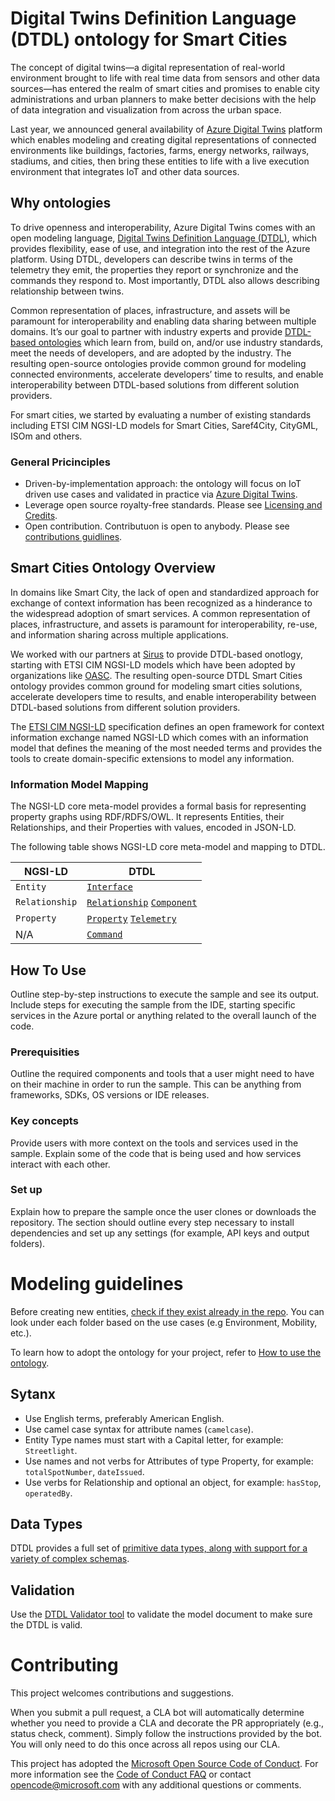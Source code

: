 <!-- 
---
page_type: sample
languages:
- csharp
products:
- dotnet
description: "Add 150 character max description"
urlFragment: "update-this-to-unique-url-stub"
---
-->

# Digital Twins Definition Language (DTDL) ontology for Smart Cities

<!-- 
Guidelines on README format: https://review.docs.microsoft.com/help/onboard/admin/samples/concepts/readme-template?branch=master

Guidance on onboarding samples to docs.microsoft.com/samples: https://review.docs.microsoft.com/help/onboard/admin/samples/process/onboarding?branch=master

Taxonomies for products and languages: https://review.docs.microsoft.com/new-hope/information-architecture/metadata/taxonomies?branch=master
-->

<!-- Give a short description for your sample here. What does it do and why is it important? --> 

The concept of digital twins—a digital representation of real-world environment brought to life with real time data from sensors and other data sources—has entered the realm of smart cities and promises to enable city administrations and urban planners to make better decisions with the help of data integration and visualization from across the urban space. 

Last year, we announced general availability of [Azure Digital Twins](https://azure.microsoft.com/en-us/blog/azure-digital-twins-now-generally-available-create-iot-solutions-that-model-the-real-world/) platform which enables modeling and creating digital representations of connected environments like buildings, factories, farms, energy networks, railways, stadiums, and cities, then bring these entities to life with a live execution environment that integrates IoT and other data sources. 


## Why ontologies

To drive openness and interoperability, Azure Digital Twins comes with an open modeling language, [Digital Twins Definition Language (DTDL)](https://github.com/Azure/opendigitaltwins-dtdl), which provides flexibility, ease of use, and integration into the rest of the Azure platform. Using DTDL, developers can describe twins in terms of the telemetry they emit, the properties they report or synchronize and the commands they respond to. Most importantly, DTDL also allows describing relationship between twins.

Common representation of places, infrastructure, and assets will be paramount for interoperability and enabling data sharing between multiple domains. It’s our goal to partner with industry experts and provide [DTDL-based ontologies](https://docs.microsoft.com/en-us/azure/digital-twins/concepts-ontologies) which learn from, build on, and/or use industry standards, meet the needs of developers, and are adopted by the industry. The resulting open-source ontologies provide common ground for modeling connected environments, accelerate developers’ time to results, and enable interoperability between DTDL-based solutions from different solution providers. 


For smart cities, we started by evaluating a number of existing standards including ETSI CIM NGSI-LD models for Smart Cities, Saref4City, CityGML, ISOm and others. 

### General Pricinciples

- Driven-by-implementation approach: the ontology will focus on IoT driven use cases and validated in practice via [Azure Digital Twins]().
- Leverage open source royalty-free standards. Please see [Licensing and Credits]().
- Open contribution. Contributuon is open to anybody. Please see [contributions guidlines]().


## Smart Cities Ontology Overview
In domains like Smart City, the lack of open and standardized approach for exchange of context information has been recognized as a hinderance to the widespread adoption of smart services. 
A common representation of places, infrastructure, and assets is paramount for interoperability, re-use, and information sharing across multiple applications. 

We worked with our partners at [Sirus](https://sirus.be/) to provide DTDL-based onotlogy, starting with ETSI CIM NGSI-LD models which have been adopted by organizations like [OASC](https://oascities.org/). The resulting open-source DTDL Smart Cities ontology provides common ground for modeling smart cities solutions, accelerate developers time to results, and enable interoperability between DTDL-based solutions from different solution providers. 

The [ETSI CIM NGSI-LD](https://etsi.org/images/files/ETSIWhitePapers/etsi_wp31_NGSI_API.pdf) specification defines an open framework for context information exchange named NGSI-LD which comes with an information model that defines the meaning of the most needed terms and provides the tools to create domain-specific extensions to model any information. 

### Information Model Mapping 

The NGSI-LD core meta-model provides a formal basis for representing property graphs using RDF/RDFS/OWL. It represents Entities, their Relationships, and their Properties with values, encoded in JSON-LD. 

The following table shows NGSI-LD core meta-model and mapping to DTDL.

| NGSI-LD     | DTDL                              |
|-------------------|--------------------------------------------|
| `Entity`             | [`Interface`](https://github.com/Azure/opendigitaltwins-dtdl/blob/master/DTDL/v2/dtdlv2.md#interface)|
| `Relationship`      | [`Relationship`](https://github.com/Azure/opendigitaltwins-dtdl/blob/master/DTDL/v2/dtdlv2.md#relationship) [`Component`](https://github.com/Azure/opendigitaltwins-dtdl/blob/master/DTDL/v2/dtdlv2.md#component)    |
| `Property`    | [`Property`](https://github.com/Azure/opendigitaltwins-dtdl/blob/master/DTDL/v2/dtdlv2.md#property) [`Telemetry`](https://github.com/Azure/opendigitaltwins-dtdl/blob/master/DTDL/v2/dtdlv2.md#telemetry)|
| N/A| [`Command`](https://github.com/Azure/opendigitaltwins-dtdl/blob/master/DTDL/v2/dtdlv2.md#command) |




<!-- 

## Contents

Outline the file contents of the repository. It helps users navigate the codebase, build configuration and any related assets.

| File/folder       | Description                                |
|-------------------|--------------------------------------------|
| `src`             | Sample source code.                        |
| `.gitignore`      | Define what to ignore at commit time.      |
| `CHANGELOG.md`    | List of changes to the sample.             |
| `CONTRIBUTING.md` | Guidelines for contributing to the sample. |
| `README.md`       | This README file.                          |
| `LICENSE`         | The license for the sample.                |


-->
## How To Use

Outline step-by-step instructions to execute the sample and see its output. Include steps for executing the sample from the IDE, starting specific services in the Azure portal or anything related to the overall launch of the code.

### Prerequisities 
Outline the required components and tools that a user might need to have on their machine in order to run the sample. This can be anything from frameworks, SDKs, OS versions or IDE releases.

### Key concepts

Provide users with more context on the tools and services used in the sample. Explain some of the code that is being used and how services interact with each other.


### Set up 
Explain how to prepare the sample once the user clones or downloads the repository. The section should outline every step necessary to install dependencies and set up any settings (for example, API keys and output folders).


# Modeling guidelines 
Before creating new entities, [check if they exist already in the repo](https://github.com/Azure/opendigitaltwins-smartcities). You can look under each folder based on the use cases (e.g Environment, Mobility, etc.).

To learn how to adopt the ontology for your project, refer to [How to use the ontology]().

## Sytanx 
- Use English terms, preferably American English.
- Use camel case syntax for attribute names (`camelcase`).
- Entity Type names must start with a Capital letter, for example: `Streetlight`.
- Use names and not verbs for Attributes of type Property, for example: `totalSpotNumber`, `dateIssued`.
- Use verbs for Relationship and optional an object, for example: `hasStop`, `operatedBy`.

## Data Types
DTDL provides a full set of [primitive data types, along with support for a variety of complex schemas](https://github.com/Azure/opendigitaltwins-dtdl/blob/master/DTDL/v2/dtdlv2.md#schemas).


## Validation 
Use the [DTDL Validator tool](https://docs.microsoft.com/en-us/samples/azure-samples/dtdl-validator/dtdl-validator/) to validate the model document to make sure the DTDL is valid.


# Contributing

This project welcomes contributions and suggestions.  

<!--  Most contributions require you to agree to a
Contributor License Agreement (CLA) declaring that you have the right to, and actually do, grant us
the rights to use your contribution. For details, visit https://cla.opensource.microsoft.com.

-->

When you submit a pull request, a CLA bot will automatically determine whether you need to provide
a CLA and decorate the PR appropriately (e.g., status check, comment). Simply follow the instructions
provided by the bot. You will only need to do this once across all repos using our CLA.

This project has adopted the [Microsoft Open Source Code of Conduct](https://opensource.microsoft.com/codeofconduct/).
For more information see the [Code of Conduct FAQ](https://opensource.microsoft.com/codeofconduct/faq/) or
contact [opencode@microsoft.com](mailto:opencode@microsoft.com) with any additional questions or comments.
